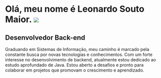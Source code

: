 Olá, meu nome é Leonardo Souto Maior. ![](https://user-images.githubusercontent.com/18350557/176309783-0785949b-9127-417c-8b55-ab5a4333674e.gif)
================================================================================================================================================

Desenvolvedor Back-end
----------------------

Graduando em Sistemas de Informação, meu caminho é marcado pela constante busca por novas tecnologias e conhecimentos. Com um forte interesse no desenvolvimento de backend, atualmente estou dedicado ao estudo aprofundado de Java. Estou aberto a desafios e pronto para colaborar em projetos que promovam o crescimento e aprendizado.
